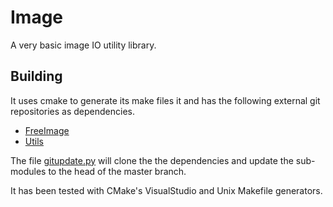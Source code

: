 # Image

A very basic image IO utility library.

## Building

It uses cmake to generate its make files it and has the following external git repositories as dependencies.

+ [FreeImage](https://github.com/CharlesCarley/FreeImage)
+ [Utils](https://github.com/CharlesCarley/Utils)

The file [gitupdate.py](gitupdate.py) will clone the the dependencies and update the sub-modules to the head of the master branch.


It has been tested with CMake's VisualStudio and Unix Makefile generators.   
